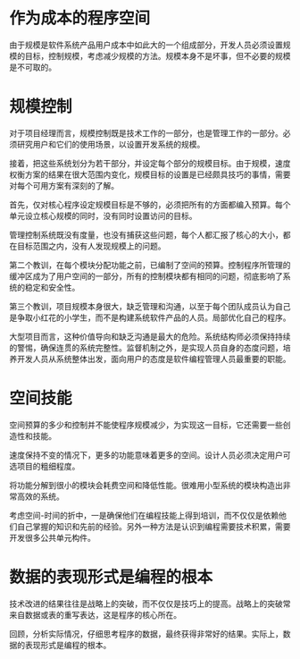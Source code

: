 # 作为成本的程序空间

由于规模是软件系统产品用户成本中如此大的一个组成部分，开发人员必须设置规模的目标，控制规模，考虑减少规模的方法。规模本身不是坏事，但不必要的规模是不可取的。

# 规模控制

对于项目经理而言，规模控制既是技术工作的一部分，也是管理工作的一部分。必须研究用户和它们的使用场景，以设置开发系统的规模。

接着，把这些系统划分为若干部分，并设定每个部分的规模目标。由于规模，速度权衡方案的结果在很大范围内变化，规模目标的设置是已经颇具技巧的事情，需要对每个可用方案有深刻的了解。

首先，仅对核心程序设定规模目标是不够的，必须把所有的方面都编入预算。每个单元设立核心规模的同时，没有同时设置访问的目标。

管理控制系统既没有度量，也没有捕获这些问题，每个人都汇报了核心的大小，都在目标范围之内，没有人发现规模上的问题。

第二个教训，在每个模块分配功能之前，已编制了空间的预算。控制程序所管理的缓冲区成为了用户空间的一部分，所有的控制模块都有相同的问题，彻底影响了系统的稳定和安全性。

第三个教训，项目规模本身很大，缺乏管理和沟通，以至于每个团队成员认为自己是争取小红花的小学生，而不是构建系统软件产品的人员。局部优化自己的程序。

大型项目而言，这种价值导向和缺乏沟通是最大的危险。系统结构师必须保持持续的警惕，确保连贯的系统完整性。监督机制之外，是实现人员自身的态度问题，培养开发人员从系统整体出发，面向用户的态度是软件编程管理人员最重要的职能。

# 空间技能

空间预算的多少和控制并不能使程序规模减少，为实现这一目标，它还需要一些创造性和技能。

速度保持不变的情况下，更多的功能意味着更多的空间。设计人员必须决定用户可选项目的粗细程度。

将功能分解到很小的模块会耗费空间和降低性能。很难用小型系统的模块构造出非常高效的系统。

考虑空间-时间的折中，一是确保他们在编程技能上得到培训，而不仅仅是依赖他们自己掌握的知识和先前的经验。另外一种方法是认识到编程需要技术积累，需要开发很多公共单元构件。

# 数据的表现形式是编程的根本

技术改进的结果往往是战略上的突破，而不仅仅是技巧上的提高。战略上的突破常来自数据或表的重写表达，这是程序的核心所在。

回顾，分析实际情况，仔细思考程序的数据，最终获得非常好的结果。实际上，数据的表现形式是编程的根本。





